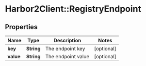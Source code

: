 # Harbor2Client::RegistryEndpoint

## Properties
Name | Type | Description | Notes
------------ | ------------- | ------------- | -------------
**key** | **String** | The endpoint key | [optional] 
**value** | **String** | The endpoint value | [optional] 


